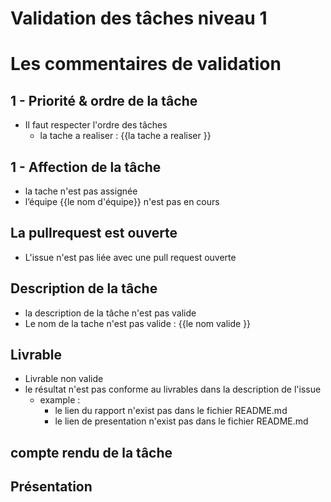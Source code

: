 # Validation des tâches niveau 1

# Les commentaires de validation 

## 1 - Priorité & ordre de la tâche
- Il faut respecter l'ordre des tâches 
    - la tache a realiser : {{la tache a realiser }}

## 1 - Affection de la tâche
- la tache n'est pas assignée 
- l’équipe {{le nom d'équipe}} n'est pas en cours


## La pullrequest est ouverte
- L'issue n'est pas liée avec une pull request ouverte

## Description de la tâche
- la description de la tâche n'est pas valide
- Le nom de la tache n'est pas valide : {{le nom valide }}



## Livrable
- Livrable non valide
- le résultat n'est pas conforme au livrables dans la description de l'issue
    - example :
        - le lien du rapport n'exist pas  dans le fichier README.md
        - le lien de presentation n'exist pas  dans le fichier README.md



## compte rendu de la tâche

## Présentation
